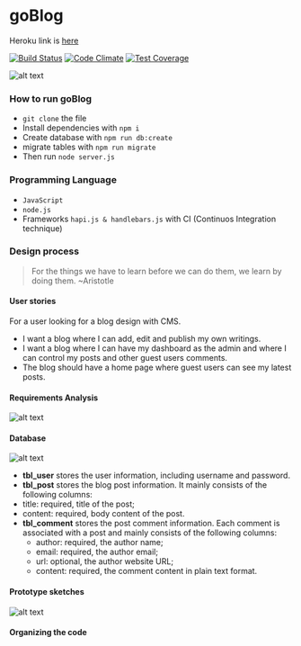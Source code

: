 # goBlog
Heroku link is [here](https://go3blog.herokuapp.com)

[![Build Status](https://travis-ci.org/go3three/goBlog.svg?branch=master)](https://travis-ci.org/go3three/goBlog) [![Code Climate](https://codeclimate.com/github/AkramBadah/goblog/badges/gpa.svg)](https://codeclimate.com/github/AkramBadah/goblog) [![Test Coverage](https://codeclimate.com/github/AkramBadah/goblog/badges/coverage.svg)](https://codeclimate.com/github/AkramBadah/goblog/coverage)

![alt text](http://imgh.us/2_2903.jpg)

### How to run goBlog

  * ``git clone`` the file
  * Install dependencies with ``npm i``
  * Create database with ``npm run db:create``
  * migrate tables with ``npm run migrate``
  * Then run ``node server.js``

### Programming Language

  * ``JavaScript``
  * ``node.js``
  * Frameworks ``hapi.js & handlebars.js``
  with CI (Continuos Integration technique)

### Design process

>For the things we have to learn before we can do them, we learn by doing them. ~Aristotle

#### User stories

For a user looking for a blog design with CMS.

  * I want a blog where I can add, edit and publish my own writings.
  * I want a blog where I can have my dashboard as the admin and where I can control my posts and other guest users comments.
  * The blog should have a home page where guest users can see my latest posts.

#### Requirements Analysis

![alt text](http://imgh.us/1_4077.jpg)

#### Database

![alt text](http://imgh.us/3_2445.jpg)

   * **tbl_user** stores the user information, including username and password.
   * **tbl_post** stores the blog post information. It mainly consists of the following columns:
  * title: required, title of the post;
  * content: required, body content of the post.
   * **tbl_comment** stores the post comment information. Each comment is associated with a post and mainly consists of the following columns:
       * author: required, the author name;
       * email: required, the author email;
       * url: optional, the author website URL;
       * content: required, the comment content in plain text format.

#### Prototype sketches

![alt text](http://imgh.us/4_2162.jpg)

#### Organizing the code
